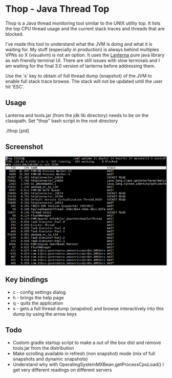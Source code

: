 Thop - Java Thread Top
======================

Thop is a Java thread monitoring tool similar to the UNIX utility top. It lists the top CPU thread usage and the current stack traces and threads that are blocked.

I've made this tool to understand what the JVM is doing and what it is waiting for. My stuff (especially in production) is always behind multiples VPNs so X (visualvm) is not an option. It uses the  [Lanterna](https://github.com/mabe02/lanterna) pure java library as ssh friendly terminal UI. There are still issues with slow terminals and I  am waiting for the final 3.0 version of lanterna before addressing them.

Use the 's' key to obtain of full thread dump (snapshot) of the JVM to enable full stack trace browse. The stack will not be updated until the user hit 'ESC'.

Usage
-----
Lanterna and tools.jar (from the jdk lib directory) needs to be on the classpath. Set "thop" bash script in the root directory

./thop [pid]

Screenshot
----------
![Screenshot 1](docs/screenshot1.png)

Key bindings 
------------
* c - config settings dialog
* h - brings the help page
* q - quits the application
* s - gets a full thread dump (snapshot) and browse interactively into this dump by using the arrow keys

Todo
----
* Custom gradle startup script to make a out of the box dist and remove tools.jar from the distribution
* Make scrolling available in refresh (non snapshot) mode (mix of full snapshots and dynamic snapshots)
* Understand why with OperatingSystemMXBean.getProcessCpuLoad() I get very different readings on different servers

